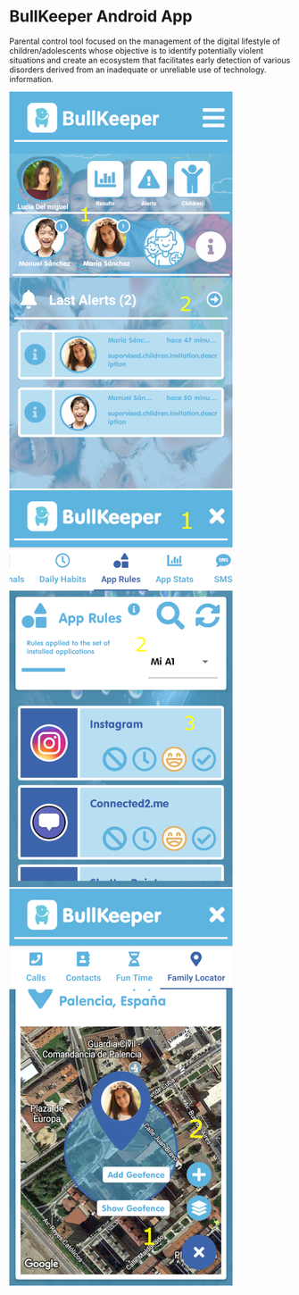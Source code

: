 # BullKeeper Android App

Parental control tool focused on the management of the digital lifestyle of children/adolescents whose objective is to identify potentially violent situations and create an ecosystem that facilitates early detection of various disorders derived from an inadequate or unreliable use of technology. information.

![Bullkeeper Android App](screenshots/imagen_1.png "BullKeeper Android App")
![Bullkeeper Android App](screenshots/imagen_2.png "BullKeeper Android App")
![Bullkeeper Android App](screenshots/imagen_3.png "BullKeeper Android App")
